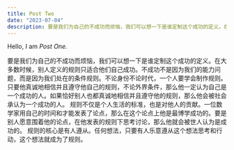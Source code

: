 ```yaml
---
title: Post Two
date: "2023-07-04"
description: 要是我们为自己的不成功而烦恼，我们可以想一下是谁定制这个成功的定义。在大多数时候，别人定义的规则只适合他们自己成功。不成功不是因为我们的能力问题，而是因为我们处在的条件规则。不论身份不论时代，一个人要学会制作规则。只要他真诚地相信并且遵守他自己的规则，不论外界条件，那么他一定认为自己是一个成功的人。如果恰好别人也都真诚地相信并且遵守他的规则，那么他会被社会承认为一个成功的人。
---
```


Hello, I am _Post One._

要是我们为自己的不成功而烦恼，我们可以想一下是谁定制这个成功的定义。在大多数时候，别人定义的规则只适合他们自己成功。不成功不是因为我们的能力问题，而是因为我们处在的条件规则。不论身份不论时代，一个人要学会制作规则。只要他真诚地相信并且遵守他自己的规则，不论外界条件，那么他一定认为自己是一个成功的人。如果恰好别人也都真诚地相信并且遵守他的规则，那么他会被社会承认为一个成功的人。
规则不仅是个人生活的标准，也是对他人的贡献。一位数学家用自己的时间和才能发表了论点，那么在这个论点上他是最博学成功的。要是别人愿意围着他的论点，在他发表的规则下思考讨论，那么他就会被世人认为是成功的。
规则的核心是有人遵从。任何想法，只要有人乐意遵从这个想法思考和行动，这个想法就成为了规则。
